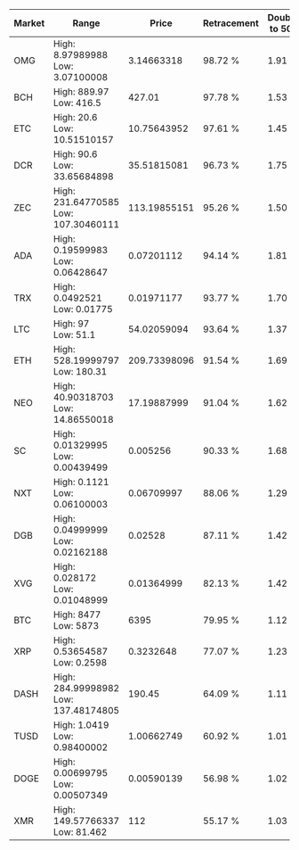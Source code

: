 | Market | Range | Price| Retracement | Doubles to 50% |
| --- | --- | --- | --- | --- |
| OMG | High: 8.97989988<br />Low: 3.07100008 | 3.14663318 | 98.72 % | 1.91 |
| BCH | High: 889.97<br />Low: 416.5 | 427.01 | 97.78 % | 1.53 |
| ETC | High: 20.6<br />Low: 10.51510157 | 10.75643952 | 97.61 % | 1.45 |
| DCR | High: 90.6<br />Low: 33.65684898 | 35.51815081 | 96.73 % | 1.75 |
| ZEC | High: 231.64770585<br />Low: 107.30460111 | 113.19855151 | 95.26 % | 1.50 |
| ADA | High: 0.19599983<br />Low: 0.06428647 | 0.07201112 | 94.14 % | 1.81 |
| TRX | High: 0.0492521<br />Low: 0.01775 | 0.01971177 | 93.77 % | 1.70 |
| LTC | High: 97<br />Low: 51.1 | 54.02059094 | 93.64 % | 1.37 |
| ETH | High: 528.19999797<br />Low: 180.31 | 209.73398096 | 91.54 % | 1.69 |
| NEO | High: 40.90318703<br />Low: 14.86550018 | 17.19887999 | 91.04 % | 1.62 |
| SC | High: 0.01329995<br />Low: 0.00439499 | 0.005256 | 90.33 % | 1.68 |
| NXT | High: 0.1121<br />Low: 0.06100003 | 0.06709997 | 88.06 % | 1.29 |
| DGB | High: 0.04999999<br />Low: 0.02162188 | 0.02528 | 87.11 % | 1.42 |
| XVG | High: 0.028172<br />Low: 0.01048999 | 0.01364999 | 82.13 % | 1.42 |
| BTC | High: 8477<br />Low: 5873 | 6395 | 79.95 % | 1.12 |
| XRP | High: 0.53654587<br />Low: 0.2598 | 0.3232648 | 77.07 % | 1.23 |
| DASH | High: 284.99998982<br />Low: 137.48174805 | 190.45 | 64.09 % | 1.11 |
| TUSD | High: 1.0419<br />Low: 0.98400002 | 1.00662749 | 60.92 % | 1.01 |
| DOGE | High: 0.00699795<br />Low: 0.00507349 | 0.00590139 | 56.98 % | 1.02 |
| XMR | High: 149.57766337<br />Low: 81.462 | 112 | 55.17 % | 1.03 |
